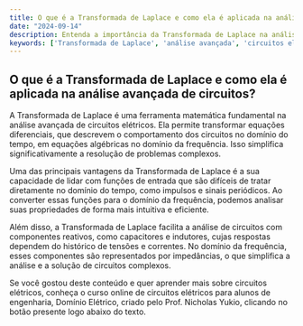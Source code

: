 ```yaml
---
title: O que é a Transformada de Laplace e como ela é aplicada na análise avançada de circuitos?
date: "2024-09-14"
description: Entenda a importância da Transformada de Laplace na análise avançada de circuitos elétricos e como ela facilita a resolução de problemas complexos.
keywords: ['Transformada de Laplace', 'análise avançada', 'circuitos elétricos', 'impulso', 'gráfico']
---
```


## O que é a Transformada de Laplace e como ela é aplicada na análise avançada de circuitos?

A Transformada de Laplace é uma ferramenta matemática fundamental na análise avançada de circuitos elétricos. Ela permite transformar equações diferenciais, que descrevem o comportamento dos circuitos no domínio do tempo, em equações algébricas no domínio da frequência. Isso simplifica significativamente a resolução de problemas complexos.

Uma das principais vantagens da Transformada de Laplace é a sua capacidade de lidar com funções de entrada que são difíceis de tratar diretamente no domínio do tempo, como impulsos e sinais periódicos. Ao converter essas funções para o domínio da frequência, podemos analisar suas propriedades de forma mais intuitiva e eficiente.

Além disso, a Transformada de Laplace facilita a análise de circuitos com componentes reativos, como capacitores e indutores, cujas respostas dependem do histórico de tensões e correntes. No domínio da frequência, esses componentes são representados por impedâncias, o que simplifica a análise e a solução de circuitos complexos.

Se você gostou deste conteúdo e quer aprender mais sobre circuitos elétricos, conheça o curso online de circuitos elétricos para alunos de engenharia, Domínio Elétrico, criado pelo Prof. Nicholas Yukio, clicando no botão presente logo abaixo do texto.